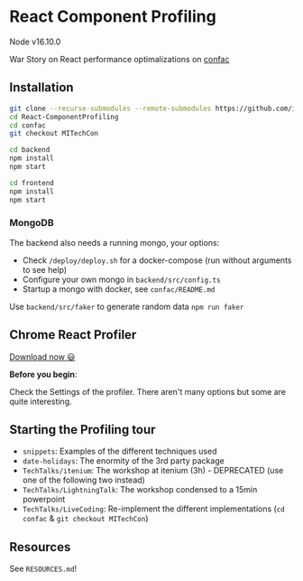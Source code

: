 React Component Profiling
=========================

Node v16.10.0


War Story on React performance optimalizations on [confac](https://github.com/itenium-be/confac)


## Installation

```sh
git clone --recurse-submodules --remote-submodules https://github.com/itenium-be/React-ComponentProfiling
cd React-ComponentProfiling
cd confac
git checkout MITechCon

cd backend
npm install
npm start

cd frontend
npm install
npm start
```

### MongoDB

The backend also needs a running mongo, your options:

- Check `/deploy/deploy.sh` for a docker-compose (run without arguments to see help)
- Configure your own mongo in `backend/src/config.ts`
- Startup a mongo with docker, see `confac/README.md`

Use `backend/src/faker` to generate random data `npm run faker`


## Chrome React Profiler

[Download now 😃](https://chrome.google.com/webstore/detail/react-developer-tools/fmkadmapgofadopljbjfkapdkoienihi?hl=en)

**Before you begin**:

Check the Settings of the profiler. There aren't many options but some are quite interesting.



## Starting the Profiling tour

- `snippets`: Examples of the different techniques used
- `date-holidays`: The enormity of the 3rd party package
- `TechTalks/itenium`: The workshop at itenium (3h) - DEPRECATED (use one of the following two instead)
- `TechTalks/LightningTalk`: The workshop condensed to a 15min powerpoint
- `TechTalks/LiveCoding`: Re-implement the different implementations (`cd confac` & `git checkout MITechCon`)


## Resources

See `RESOURCES.md`!
